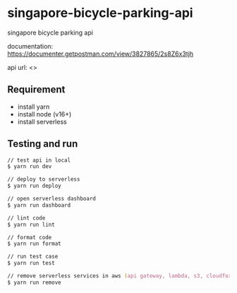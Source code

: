 # singapore-bicycle-parking-api

singapore bicycle parking api

documentation: <https://documenter.getpostman.com/view/3827865/2s8Z6x3tjh>

api url: <>

## Requirement

- install yarn
- install node (v16+)
- install serverless

## Testing and run

```zsh
// test api in local
$ yarn run dev

// deploy to serverless
$ yarn run deploy

// open serverless dashboard
$ yarn run dashboard

// lint code
$ yarn run lint

// format code
$ yarn run format

// run test case
$ yarn run test

// remove serverless services in aws (api gateway, lambda, s3, cloudformation)
$ yarn run remove
```

